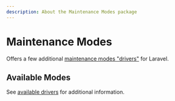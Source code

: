 ```yaml
---
description: About the Maintenance Modes package
---
```


# Maintenance Modes

Offers a few additional [maintenance modes "drivers"](https://laravel.com/docs/9.x/configuration#maintenance-mode) for Laravel.

## Available Modes

See [available drivers](./drivers.md) for additional information.

